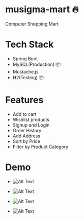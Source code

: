# musigma-mart 🔥
Computer Shopping Mart

# Tech Stack

* Spring Boot
* MySQL(Production) 📦
* Mustache.js
* H2(Testing) 📦


# Features

* Add to cart
* Wishlist products
* Signup and Login
* Order History
* Add Address
* Sort by Price
* Filter by Product Category

# Demo

* ![Alt Text](https://media.giphy.com/media/VWjaZLo0myvWsNkKVr/giphy.gif)

* ![Alt Text](https://media.giphy.com/media/1gKio1Fa5pwU3v7pXC/giphy.gif)

* ![Alt Text](https://media.giphy.com/media/J6sgscnyJZsCDDtLGH/giphy.gif)

* ![Alt Text](https://media.giphy.com/media/ktLHaBn4xhhTMJS39k/giphy.gif)

